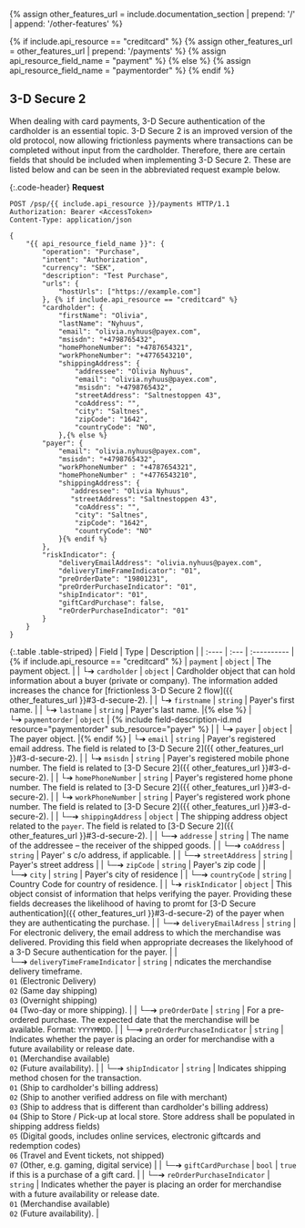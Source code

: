 {% assign other_features_url = include.documentation_section | prepend: '/' | append: '/other-features' %}

{% if include.api_resource == "creditcard" %}
    {% assign other_features_url = other_features_url | prepend: '/payments' %}
    {% assign api_resource_field_name = "payment" %}
{% else %}
    {% assign api_resource_field_name = "paymentorder" %}
{% endif %}

## 3-D Secure 2

When dealing with card payments, 3-D Secure authentication of the
cardholder is an essential topic. 3-D Secure 2 is an improved version of the
old protocol, now allowing frictionless payments where transactions can be
completed without input from the cardholder. Therefore, there are certain fields
that should be included when implementing 3-D Secure 2. These are listed below
and can be seen in the abbreviated request example below.

{:.code-header}
**Request**

```http
POST /psp/{{ include.api_resource }}/payments HTTP/1.1
Authorization: Bearer <AccessToken>
Content-Type: application/json

{
    "{{ api_resource_field_name }}": {
        "operation": "Purchase",
        "intent": "Authorization",
        "currency": "SEK",
        "description": "Test Purchase",
        "urls": {
            "hostUrls": ["https://example.com"]
        }, {% if include.api_resource == "creditcard" %}
        "cardholder": {
            "firstName": "Olivia",
            "lastName": "Nyhuus",
            "email": "olivia.nyhuus@payex.com",
            "msisdn": "+4798765432",
            "homePhoneNumber": "+4787654321",
            "workPhoneNumber": "+4776543210",
            "shippingAddress": {
                "addressee": "Olivia Nyhuus",
                "email": "olivia.nyhuus@payex.com",
                "msisdn": "+4798765432",
                "streetAddress": "Saltnestoppen 43",
                "coAddress": "",
                "city": "Saltnes",
                "zipCode": "1642",
                "countryCode": "NO",
            },{% else %}
        "payer": {
            "email": "olivia.nyhuus@payex.com",
            "msisdn": "+4798765432",
            "workPhoneNumber" : "+4787654321",
            "homePhoneNumber" : "+4776543210",
            "shippingAddress": {
               "addressee": "Olivia Nyhuus",
               "streetAddress": "Saltnestoppen 43",
                "coAddress": "",
                "city": "Saltnes",
                "zipCode": "1642",
                "countryCode": "NO"
            }{% endif %}
        },
        "riskIndicator": {
            "deliveryEmailAddress": "olivia.nyhuus@payex.com",
            "deliveryTimeFrameIndicator": "01",
            "preOrderDate": "19801231",
            "preOrderPurchaseIndicator": "01",
            "shipIndicator": "01",
            "giftCardPurchase": false,
            "reOrderPurchaseIndicator": "01"
        }
    }
}
```

{:.table .table-striped}
| Field | Type | Description |
| :---- | :--- | :---------- |{% if include.api_resource == "creditcard" %}
| `payment`                             | `object` | The payment object.                                                                                                                                                                                                                                                                                                                                                                                                                                                                                                                                              |
| └➔&nbsp;`cardholder`                  | `object` | Cardholder object that can hold information about a buyer (private or company). The information added increases the chance for [frictionless 3-D Secure 2 flow]({{ other_features_url }}#3-d-secure-2).                                                                                                                                                                                                                                                                                                                                                                                                                                                                                              |
| └➔&nbsp;`firstname`                   | `string` | Payer's first name.                                                                                                                                                                                                                                                                                                                                                                                                                                                                                                                                              |
| └➔&nbsp;`lastname`                    | `string` | Payer's last name.                                                                                                                                                                                                                                                                                                                                                                                                                                                                                                                                               |{% else %}
| └➔&nbsp;`paymentorder`                | `object` | {% include field-description-id.md resource="paymentorder" sub_resource="payer" %}                                                                                                                                                                                                                                                                                                                                                                                                                                                                               |
| └➔&nbsp;`payer`                       | `object` | The payer object.                                                                                                                                                                                                                                                                                                                                                                                                                                                                                                                                                |{% endif %}
| └➔&nbsp;`email`                       | `string` | Payer's registered email address. The field is related to [3-D Secure 2]({{ other_features_url }}#3-d-secure-2).                                                                                                                                                                                                                                                                                                                                                                                                                                                                                                                                                                                          |
| └➔&nbsp;`msisdn`                      | `string` | Payer's registered mobile phone number. The field is related to [3-D Secure 2]({{ other_features_url }}#3-d-secure-2).                                                                                                                                                                                                                                                                                                                                                                                                                                                                                                                                                                                       |
| └➔&nbsp;`homePhoneNumber`             | `string` | Payer's registered home phone number. The field is related to [3-D Secure 2]({{ other_features_url }}#3-d-secure-2).                                                                                                                                                                                                                                                                                                                                                                                                                                                                                                                                                                                         |
| └➔&nbsp;`workPhoneNumber`             | `string` | Payer's registered work phone number. The field is related to [3-D Secure 2]({{ other_features_url }}#3-d-secure-2).                                                                                                                                                                                                                                                                                                                                                                                                                                                                                                                                                                                         |
| └─➔&nbsp;`shippingAddress`            | `object` | The shipping address object related to the `payer`. The field is related to [3-D Secure 2]({{ other_features_url }}#3-d-secure-2).                                                                                                                                                                                                                                                                                                                                                                                                                                                                                                                                                             |
| └─➔&nbsp;`addresse`                   | `string` | The name of the addressee – the receiver of the shipped goods.                                                                                                                                                                                                                                                                                                                                                                                                                                                                                                   |
| └─➔&nbsp;`coAddress`                  | `string` | Payer' s c/o address, if applicable.                                                                                                                                                                                                                                                                                                                                                                                                                                                                                                                             |
| └─➔&nbsp;`streetAddress`              | `string` | Payer's street address                                                                                                                                                                                                                                                                                                                                                                                                                                                                                                                                           |
| └─➔&nbsp;`zipCode`                    | `string` | Payer's zip code                                                                                                                                                                                                                                                                                                                                                                                                                                                                                                                                                 |
| └─➔&nbsp;`city`                       | `string` | Payer's city of residence                                                                                                                                                                                                                                                                                                                                                                                                                                                                                                                                        |
| └─➔&nbsp;`countryCode`                | `string` | Country Code for country of residence.                                                                                                                                                                                                                                                                                                                                                                                                                                                                                                                           |
| └➔&nbsp;`riskIndicator`               | `object` | This object consist of information that helps verifying the payer. Providing these fields decreases the likelihood of having to promt for [3-D Secure authentication]({{ other_features_url }}#3-d-secure-2) of the payer when they are authenticating the purchase.                                                                                                                                                                                                                                                                                                                                                                                                                        |
| └─➔&nbsp;`deliveryEmailAdress`        | `string` | For electronic delivery, the email address to which the merchandise was delivered. Providing this field when appropriate decreases the likelyhood of a 3-D Secure authentication for the payer.                                                                                                                                                                                                                                                                                                                                                                  |
| └─➔&nbsp;`deliveryTimeFrameIndicator` | `string` | ndicates the merchandise delivery timeframe. <br>`01` (Electronic Delivery) <br>`02` (Same day shipping) <br>`03` (Overnight shipping) <br>`04` (Two-day or more shipping).                                                                                                                                                                                                                                                                                                                                                                                      |
| └─➔&nbsp;`preOrderDate`               | `string` | For a pre-ordered purchase. The expected date that the merchandise will be available. Format: `YYYYMMDD`.                                                                                                                                                                                                                                                                                                                                                                                                                                                        |
| └─➔&nbsp;`preOrderPurchaseIndicator`  | `string` | Indicates whether the payer is placing an order for merchandise with a future availability or release date. <br>`01` (Merchandise available) <br>`02` (Future availability).                                                                                                                                                                                                                                                                                                                                                                                     |
| └─➔&nbsp;`shipIndicator`              | `string` | Indicates shipping method chosen for the transaction. <br>`01` (Ship to cardholder's billing address) <br>`02` (Ship to another verified address on file with merchant)<br>`03` (Ship to address that is different than cardholder's billing address)<br>`04` (Ship to Store / Pick-up at local store. Store address shall be populated in shipping address fields)<br>`05` (Digital goods, includes online services, electronic giftcards and redemption codes) <br>`06` (Travel and Event tickets, not shipped) <br>`07` (Other, e.g. gaming, digital service) |
| └─➔&nbsp;`giftCardPurchase`           | `bool`   | `true` if this is a purchase of a gift card.                                                                                                                                                                                                                                                                                                                                                                                                                                                                                                                     |
| └─➔&nbsp;`reOrderPurchaseIndicator`   | `string` | Indicates whether the payer is placing an order for merchandise with a future availability or release date. <br>`01` (Merchandise available) <br>`02` (Future availability).                                                                                                                                                                                                                                                                                                                                                                                     |
